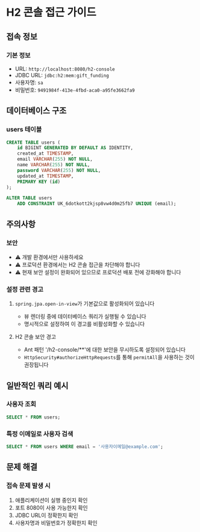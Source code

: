 # H2 콘솔 접근 가이드

## 접속 정보

### 기본 정보
- URL: `http://localhost:8080/h2-console`
- JDBC URL: `jdbc:h2:mem:gift_funding`
- 사용자명: `sa`
- 비밀번호: `9491984f-413e-4fbd-aca0-a95fe3662fa9`

## 데이터베이스 구조

### users 테이블
```sql
CREATE TABLE users (
    id BIGINT GENERATED BY DEFAULT AS IDENTITY,
    created_at TIMESTAMP,
    email VARCHAR(255) NOT NULL,
    name VARCHAR(255) NOT NULL,
    password VARCHAR(255) NOT NULL,
    updated_at TIMESTAMP,
    PRIMARY KEY (id)
);

ALTER TABLE users 
    ADD CONSTRAINT UK_6dotkott2kjsp8vw4d0m25fb7 UNIQUE (email);
```

## 주의사항

### 보안
- ⚠️ 개발 환경에서만 사용하세요
- ⚠️ 프로덕션 환경에서는 H2 콘솔 접근을 차단해야 합니다
- ⚠️ 현재 보안 설정이 완화되어 있으므로 프로덕션 배포 전에 강화해야 합니다

### 설정 관련 경고
1. `spring.jpa.open-in-view`가 기본값으로 활성화되어 있습니다
   - 뷰 렌더링 중에 데이터베이스 쿼리가 실행될 수 있습니다
   - 명시적으로 설정하여 이 경고를 비활성화할 수 있습니다

2. H2 콘솔 보안 경고
   - Ant 패턴 '/h2-console/**'에 대한 보안을 무시하도록 설정되어 있습니다
   - `HttpSecurity#authorizeHttpRequests`를 통해 `permitAll`을 사용하는 것이 권장됩니다

## 일반적인 쿼리 예시

### 사용자 조회
```sql
SELECT * FROM users;
```

### 특정 이메일로 사용자 검색
```sql
SELECT * FROM users WHERE email = '사용자이메일@example.com';
```

## 문제 해결

### 접속 문제 발생 시
1. 애플리케이션이 실행 중인지 확인
2. 포트 8080이 사용 가능한지 확인
3. JDBC URL이 정확한지 확인
4. 사용자명과 비밀번호가 정확한지 확인 